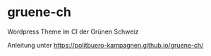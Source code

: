 # gruene-ch
Wordpress Theme im CI der Grünen Schweiz

Anleitung unter https://politbuero-kampagnen.github.io/gruene-ch/
